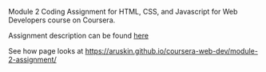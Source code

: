Module 2 Coding Assignment for HTML, CSS, and Javascript for Web Developers course on Coursera.

Assignment description can be found [here](https://github.com/jhu-ep-coursera/fullstack-course4/blob/master/assignments/assignment2/Assignment-2.md)

See how page looks at https://aruskin.github.io/coursera-web-dev/module-2-assignment/